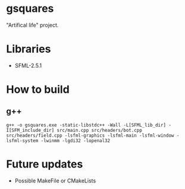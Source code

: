 # gsquares
"Artifical life" project.

Libraries
============
* SFML-2.5.1

How to build
===================
g++
--------------
`g++ -o gsquares.exe -static-libstdc++ -Wall -L[SFML_lib_dir] -I[SFM_include_dir] src/main.cpp src/headers/bot.cpp src/headers/field.cpp -lsfml-graphics -lsfml-main -lsfml-window -lsfml-system -lwinmm -lgdi32 -lopenal32`

Future updates
==============
* Possible MakeFile or CMakeLists
